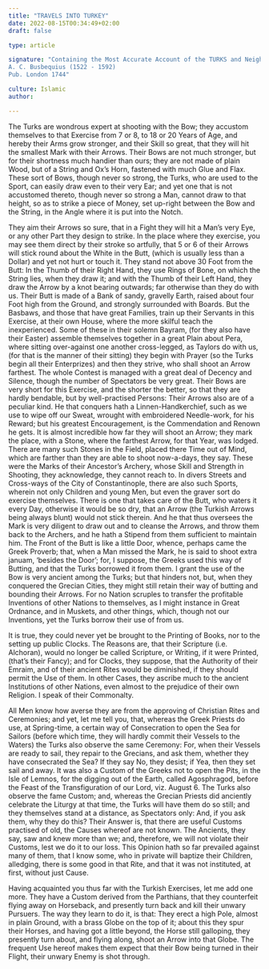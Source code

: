 ```yaml
---
title: "TRAVELS INTO TURKEY"
date: 2022-08-15T00:34:49+02:00
draft: false

type: article

signature: "Containing the Most Accurate Account of the TURKS and Neighbouring NATIONS
A. C. Busbequius (1522 - 1592)
Pub. London 1744"

culture: Islamic
author:

---
```


The Turks are wondrous expert at shooting with the Bow; they accustom themselves to that Exercise from 7 or 8, to 18 or 20 Years of Age, and hereby their Arms grow stronger, and their Skill so great, that they will hit the smallest Mark with their Arrows. Their Bows are not much stronger, but for their shortness much handier than ours; they are not made of plain Wood, but of a String and Ox’s Horn, fastened with much Glue and Flax. These sort of Bows, though never so strong, the Turks, who are used to the Sport, can easily draw even to their very Ear; and yet one that is not accustomed thereto, though never so strong a Man, cannot draw to that height, so as to strike a piece of Money, set up-right between the Bow and the String, in the Angle where it is put into the Notch.

They aim their Arrows so sure, that in a Fight they will hit a Man’s very Eye, or any other Part they design to strike. In the place where they exercise, you may see them direct by their stroke so artfully, that 5 or 6 of their Arrows will stick round about the White in the Butt, (which is usually less than a Dollar) and yet not hurt or touch it. They stand not above 30 Foot from the Butt: In the Thumb of their Right Hand, they use Rings of Bone, on which the String lies, when they draw it; and with the Thumb of their Left Hand, they draw the Arrow by a knot bearing outwards; far otherwise than they do with us. Their Butt is made of a Bank of sandy, gravelly Earth, raised about four Foot high from the Ground, and strongly surrounded with Boards. But the Basbaws, and those that have great Families, train up their Servants in this Exercise, at their own House, where the more skilful teach the inexperienced. Some of these in their solemn Bayram, (for they also have their Easter) assemble themselves together in a great Plain about Pera, where sitting over-against one another cross-legged, as Taylors do with us, (for that is the manner of their sitting) they begin with Prayer (so the Turks begin all their Enterprizes) and then they strive, who shall shoot an Arrow farthest. The whole Contest is managed with a great deal of Decency and Silence, though the number of Spectators be very great. Their Bows are very short for this Exercise, and the shorter the better, so that they are hardly bendable, but by well-practised Persons: Their Arrows also are of a peculiar kind. He that conquers hath a Linnen-Handkerchief, such as we use to wipe off our Sweat, wrought with embroidered Needle-work, for his Reward; but his greatest Encouragement, is the Commendation and Renown he gets. It is almost incredible how far they will shoot an Arrow; they mark the place, with a Stone, where the farthest Arrow, for that Year, was lodged. There are many such Stones in the Field, placed there Time out of Mind, which are farther than they are able to shoot now-a-days, they say. These were the Marks of their Ancestor’s Archery, whose Skill and Strength in Shooting, they acknowledge, they cannot reach to. In divers Streets and Cross-ways of the City of Constantinople, there are also such Sports, wherein not only Children and young Men, but even the graver sort do exercise themselves. There is one that takes care of the Butt, who waters it every Day, otherwise it would be so dry, that an Arrow (the Turkish Arrows being always blunt) would not stick therein. And he that thus oversees the Mark is very diligent to draw out and to cleanse the Arrows, and throw them back to the Archers, and he hath a Stipend from them sufficient to maintain him. The Front of the Butt is like a little Door, whence, perhaps came the Greek Proverb; that, when a Man missed the Mark, he is said to shoot extra januam, ‘besides the Door’; for, I suppose, the Greeks used this way of Butting, and that the Turks borrowed it from them. I grant the use of the Bow is very ancient among the Turks; but that hinders not, but, when they conquered the Grecian Cities, they might still retain their way of butting and bounding their Arrows. For no Nation scruples to transfer the profitable Inventions of other Nations to themselves, as I might instance in Great Ordnance, and in Muskets, and other things, which, though not our Inventions, yet the Turks borrow their use of from us.

It is true, they could never yet be brought to the Printing of Books, nor to the setting up public Clocks. The Reasons are, that their Scripture (i.e. Alchoran), would no longer be called Scripture, or Writing, if it were Printed, (that’s their Fancy); and for Clocks, they suppose, that the Authority of their Emraim, and of their ancient Rites would be diminished, if they should permit the Use of them. In other Cases, they ascribe much to the ancient Institutions of other Nations, even almost to the prejudice of their own Religion. I speak of their Commonalty.

All Men know how averse they are from the approving of Christian Rites and Ceremonies; and yet, let me tell you, that, whereas the Greek Priests do use, at Spring-time, a certain way of Consecration to open the Sea for Sailors (before which time, they will hardly commit their Vessels to the Waters) the Turks also observe the same Ceremony: For, when their Vessels are ready to sail, they repair to the Grecians, and ask them, whether they have consecrated the Sea? If they say No, they desist; if Yea, then they set sail and away. It was also a Custom of the Greeks not to open the Pits, in the Isle of Lemnos, for the digging out of the Earth, called Agosphragod, before the Feast of the Transfiguration of our Lord, viz. August 6. The Turks also observe the fame Custom; and, whereas the Grecian Priests did anciently celebrate the Liturgy at that time, the Turks will have them do so still; and they themselves stand at a distance, as Spectators only: And, if you ask them, why they do this? Their Answer is, that there are useful Customs practised of old, the Causes whereof are not known. The Ancients, they say, saw and knew more than we; and, therefore, we will not violate their Customs, lest we do it to our loss. This Opinion hath so far prevailed against many of them, that I know some, who in private will baptize their Children, alledging, there is some good in that Rite, and that it was not instituted, at first, without just Cause.

Having acquainted you thus far with the Turkish Exercises, let me add one more. They have a Custom derived from the Parthians, that they counterfeit flying away on Horseback, and presently turn back and kill their unwary Pursuers. The way they learn to do it, is that: They erect a high Pole, almost in plain Ground, with a brass Globe on the top of it; about this they spur their Horses, and having got a little beyond, the Horse still galloping, they presently turn about, and flying along, shoot an Arrow into that Globe. The frequent Use hereof makes them expect that their Bow being turned in their Flight, their unwary Enemy is shot through.
